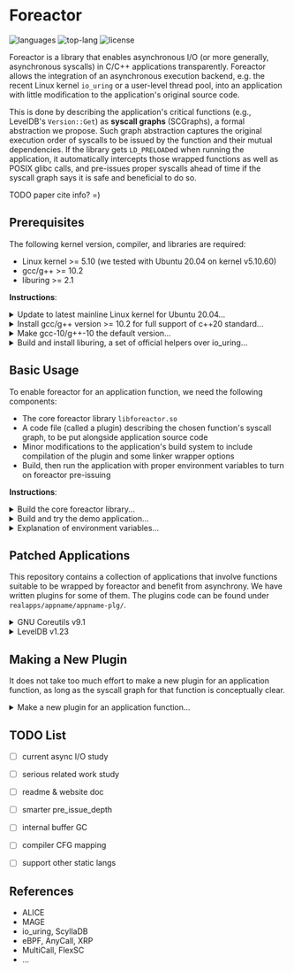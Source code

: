 # Foreactor

![languages](https://img.shields.io/github/languages/count/josehu07/foreactor)
![top-lang](https://img.shields.io/github/languages/top/josehu07/foreactor)
![license](https://img.shields.io/github/license/josehu07/foreactor)

Foreactor is a library that enables asynchronous I/O (or more generally, asynchronous syscalls) in C/C++ applications transparently. Foreactor allows the integration of an asynchronous execution backend, e.g. the recent Linux kernel `io_uring` or a user-level thread pool, into an application with little modification to the application's original source code.

This is done by describing the application's critical functions (e.g., LevelDB's `Version::Get`) as **syscall graphs** (SCGraphs), a formal abstraction we propose. Such graph abstraction captures the original execution order of syscalls to be issued by the function and their mutual dependencies. If the library gets `LD_PRELOAD`ed when running the application, it automatically intercepts those wrapped functions as well as POSIX glibc calls, and pre-issues proper syscalls ahead of time if the syscall graph says it is safe and beneficial to do so.

TODO paper cite info? =)


## Prerequisites

The following kernel version, compiler, and libraries are required:

- Linux kernel >= 5.10 (we tested with Ubuntu 20.04 on kernel v5.10.60)
- gcc/g++ >= 10.2
- liburing >= 2.1

**Instructions**:

<details>
<summary>Update to latest mainline Linux kernel for Ubuntu 20.04...</summary>

```bash
wget https://raw.githubusercontent.com/pimlie/ubuntu-mainline-kernel.sh/master/ubuntu-mainline-kernel.sh
sudo chmod +x ubuntu-mainline-kernel.sh
./ubuntu-mainline-kernel.sh -r v5.10     # search for 5.10 versions available
sudo ./ubuntu-mainline-kernel.sh -i v5.10.60
sudo reboot
sudo apt --fix-broken install
```
</details>

<details>
<summary>Install gcc/g++ version >= 10.2 for full support of c++20 standard...</summary>

```bash
sudo apt update
sudo apt upgrade
sudo apt install build-essential gcc-10 g++-10 cpp-10 cmake
```
</details>

<details>
<summary>Make gcc-10/g++-10 the default version...</summary>

```bash
sudo update-alternatives --install /usr/bin/gcc gcc /usr/bin/gcc-10 100
sudo update-alternatives --install /usr/bin/g++ g++ /usr/bin/g++-10 100
sudo update-alternatives --install /usr/bin/gcov gcov /usr/bin/gcov-10 100
```
</details>

<details>
<summary>Build and install liburing, a set of official helpers over io_uring...</summary>

```bash
git clone https://github.com/axboe/liburing.git
cd liburing
make -j$(nproc)
sudo make install
cd ..
```
</details>


## Basic Usage

To enable foreactor for an application function, we need the following components:

- The core foreactor library `libforeactor.so`
- A code file (called a plugin) describing the chosen function's syscall graph, to be put alongside application source code
- Minor modifications to the application's build system to include compilation of the plugin and some linker wrapper options
- Build, then run the application with proper environment variables to turn on foreactor pre-issuing

**Instructions**:

<details>
<summary>Build the core foreactor library...</summary>

```bash
cd libforeactor
make -j$(nproc)
cd ..
```
</details>

<details>
<summary>Build and try the demo application...</summary>

```bash
cd demoapps/demo-cpp
make -j$(nproc)
mkdir /tmp/demo_dbdir

# Run the `simple2` function without foreactor:
./demo --exper simple2 --dbdir /tmp/demo_dbdir --dump_result

# Run it with foreactor with io_uring backend sqe_async mode,
# with syscall pre-issuing depth of 2
LD_PRELOAD=/path/to/libforeactor/libforeactor.so USE_FOREACTOR=yes \
DEPTH_0=2 QUEUE_0=32 SQE_ASYNC_FLAG_0=yes \
./demo --exper simple2 --dbdir /tmp/demo_dbdir --dump_result
```

See `demo-cpp-src/hijackees.cpp` and `demo-cpp-plg/` for all the example functions and their corresponding plugins.
</details>

<details>
<summary>Explanation of environment variables...</summary>

- `LD_PRELOAD`: absolute path to the `libforeactor.so` dynamic library
- `USE_FOREACTOR`: string `yes` means using foreactor, otherwise not
- `DEPTH_{SCGRAPH_ID}`: non-negative number specifying how many syscalls should foreactor try to pre-issue ahead of time; each SCGraph has its separate depth configuration
- Backend configuration variables:
    - To use io_uring, set `QUEUE_{SCGRAPH_ID}` to the io_uring queue-pair capacity (must be greater than depth) and `SQE_ASYNC_FLAG_{SCGRAPH_ID}` to `yes` if forcing multiple kernel io_wq threads (i.e., setting `IOSQE_ASYNC` flag for each syscall handed off to io_uring)
    - To use user-level thread pool, set `UTHREADS_{SCGRAPH_ID}` to the number of worker threads of the thread pool for this SCGraph

An application can have multiple wrapped functions, each corresponding to a separate SCGraph plugin file with its unique SCGraph ID. The ID is set by the plugin file when `foreactor_CreateSCGraph()` is called.
</details>


## Patched Applications

This repository contains a collection of applications that involve functions suitable to be wrapped by foreactor and benefit from asynchrony. We have written plugins for some of them. The plugins code can be found under `realapps/appname/appname-plg/`.

<details>
<summary>GNU Coreutils v9.1</summary>

| Function | Note |
| :-: | :- |
| `cp sparse_copy` | Regular loop of `read`-`write`s of 128KiB chunks |
| `du du_files` | Regular loop of `fstatat`s on files in a directory |

Build:

```bash
cd realapps/coreutils
sudo apt install automake
make reconf
make
```

Run:

```bash
# TODO
```
</details>

<details>
<summary>LevelDB v1.23</summary>

| Function | Note |
| :-: | :- |
| `Version::Get` | Chained `pread`s with possible `open`s and early exits |

Build:

```bash
cd realapps/leveldb
make
```

Download YCSB (to any path):

```bash
sudo apt install sysstat default-jre
curl -O --location https://github.com/brianfrankcooper/YCSB/releases/download/0.17.0/ycsb-0.17.0.tar.gz
tar xfvz ycsb-0.17.0.tar.gz
```

Run:

```bash
# TODO
```
</details>


## Making a New Plugin

It does not take too much effort to make a new plugin for an application function, as long as the syscall graph for that function is conceptually clear.

<details>
<summary>Make a new plugin for an application function...</summary>

```bash
objdump -t path/to/original/app/file.o | grep funcname_keyword
```

TODO describe linker wrapping procedure

TODO complete tutorial
</details>


## TODO List

- [ ] current async I/O study
- [ ] serious related work study
- [ ] readme & website doc
- [ ] smarter pre_issue_depth
- [ ] internal buffer GC
- [ ] compiler CFG mapping
- [ ] support other static langs


## References

- ALICE
- MAGE
- io_uring, ScyllaDB
- eBPF, AnyCall, XRP
- MultiCall, FlexSC
- ...
